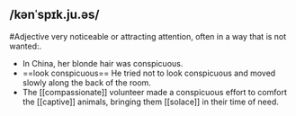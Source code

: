## /kənˈspɪk.ju.əs/  
#Adjective
very noticeable or attracting attention, often in a way that is not wanted:.

- In China, her blonde hair was conspicuous.
- ==look conspicuous== He tried not to look conspicuous and moved slowly along the back of the room.
- The [[compassionate]] volunteer made a conspicuous effort to comfort the [[captive]] animals, bringing them [[solace]] in their time of need.